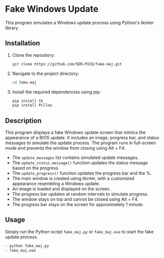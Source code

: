 # Fake Windows Update

This program simulates a Windows update process using Python's tkinter library.

## Installation

1. Clone the repository:

    ```bash
    git clone https://github.com/SER-PICO/fake-maj.git
    ```

2. Navigate to the project directory:

    ```bash
    cd fake-maj
    ```

3. Install the required dependencies using pip:

    ```bash
    pip install tk
    pip install Pillow
    ```

## Description

This program displays a fake Windows update screen that mimics the appearance of a BIOS update. It includes an image, progress bar, and status messages to simulate the update process. The program runs in full-screen mode and prevents the window from closing using Alt + F4.

- The `update_messages` list contains simulated update messages.
- The `update_status_message()` function updates the status message based on the progress.
- The `update_progress()` function updates the progress bar and the %.
- The main window is created using tkinter, with a customized appearance resembling a Windows update.
- An image is loaded and displayed on the screen.
- The progress bar updates at random intervals to simulate progress.
- The window stays on top and cannot be closed using Alt + F4.
- The progress bar stays on the screen for approximately 1 minute.

## Usage

Simply run the Python script `fake_maj.py` or  `fake_maj.exe` to start the fake update process.

```bash
- python fake_maj.py
- fake_maj.exe
